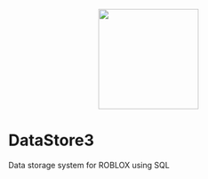 <p align="center"> <img src="https://i.imgur.com/SJJCiB4.png" width="180" hight="180"> </p>



# DataStore3
Data storage system for ROBLOX using SQL

